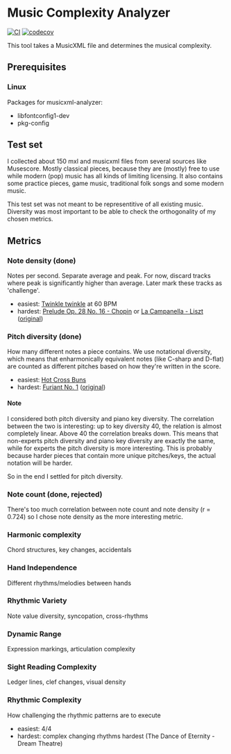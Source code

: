 # Music Complexity Analyzer

[![CI](https://github.com/samegens/musical-complexity-analyzer/actions/workflows/ci.yml/badge.svg)](https://github.com/samegens/musical-complexity-analyzer/actions/workflows/ci.yml)
[![codecov](https://codecov.io/gh/samegens/musical-complexity-analyzer/branch/main/graph/badge.svg)](https://codecov.io/gh/samegens/musical-complexity-analyzer)

This tool takes a MusicXML file and determines the musical complexity.

## Prerequisites

### Linux

Packages for musicxml-analyzer:

- libfontconfig1-dev
- pkg-config

## Test set

I collected about 150 mxl and musicxml files from several sources like Musescore.
Mostly classical pieces, because they are (mostly) free to use while modern (pop) music has all kinds of limiting licensing.
It also contains some practice pieces, game music, traditional folk songs and some modern music.

This test set was not meant to be representitive of all existing music. Diversity was most important
to be able to check the orthogonality of my chosen metrics.

## Metrics

### Note density (done)

Notes per second. Separate average and peak. For now, discard tracks where peak is significantly higher than average.
Later mark these tracks as 'challenge'.

- easiest: [Twinkle twinkle](test-files/twinkle-little-star-60bpm.musicxml) at 60 BPM
- hardest: [Prelude Op. 28 No. 16 - Chopin](https://musescore.com/classicman/scores/73000) or
[La Campanella - Liszt](test-files/La_Campanella_-_Grandes_Etudes_de_Paganini_No._3_-_Franz_Liszt.musicxml) ([original](https://github.com/musetrainer/library/blob/master/scores/La_Campanella_-_Grandes_Etudes_de_Paganini_No._3_-_Franz_Liszt.mxl))

### Pitch diversity (done)

How many different notes a piece contains. We use notational diversity,
which means that enharmonically equivalent notes (like C-sharp and D-flat)
are counted as different pitches based on how they're written in the score.

- easiest: [Hot Cross Buns](test-files/hot_cross_buns.musicxml)
- hardest: [Furiant No. 1](test-files/Furiant_No1.musicxml) ([original](https://musescore.com/user/29416258/scores/14177191))

#### Note

I considered both pitch diversity and piano key diversity.
The correlation between the two is interesting: up to key diversity 40, the relation is almost completely linear.
Above 40 the correlation breaks down. This means that non-experts pitch diversity and piano key diversity are
exactly the same, while for experts the pitch diversity is more interesting. This is probably because
harder pieces that contain more unique pitches/keys, the actual notation will be harder.

So in the end I settled for pitch diversity.

### Note count (done, rejected)

There's too much correlation between note count and note density (r = 0.724) so I chose note density as
the more interesting metric.

### Harmonic complexity

Chord structures, key changes, accidentals

### Hand Independence

Different rhythms/melodies between hands

### Rhythmic Variety

Note value diversity, syncopation, cross-rhythms

### Dynamic Range

Expression markings, articulation complexity

### Sight Reading Complexity

Ledger lines, clef changes, visual density

### Rhythmic Complexity

How challenging the rhythmic patterns are to execute

- easiest: 4/4
- hardest: complex changing rhythms hardest (The Dance of Eternity - Dream Theatre)
